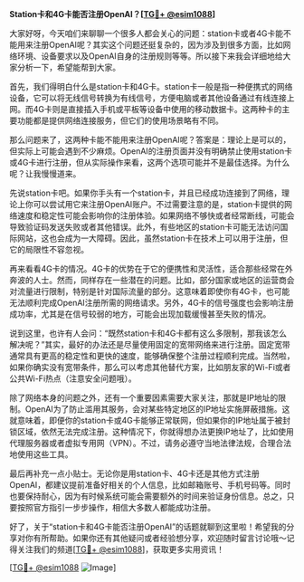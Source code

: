 **Station卡和4G卡能否注册OpenAI？[[TG💪+ @esim1088](https://t.me/s/esim1088)]**

大家好呀，今天咱们来聊聊一个很多人都会关心的问题：station卡或者4G卡能不能用来注册OpenAI呢？其实这个问题还挺复杂的，因为涉及到很多方面，比如网络环境、设备要求以及OpenAI自身的注册规则等等。所以接下来我会详细地给大家分析一下，希望能帮到大家。

首先，我们得明白什么是station卡和4G卡。station卡一般是指一种便携式的网络设备，它可以将无线信号转换为有线信号，方便电脑或者其他设备通过有线连接上网。而4G卡则是直接插入手机或平板等设备中使用的移动数据卡。这两种卡的主要功能都是提供网络连接服务，但它们的使用场景略有不同。

那么问题来了，这两种卡能不能用来注册OpenAI呢？答案是：理论上是可以的，但实际上可能会遇到不少麻烦。OpenAI的注册页面并没有明确禁止使用station卡或4G卡进行注册，但从实际操作来看，这两个选项可能并不是最佳选择。为什么呢？让我慢慢道来。

先说station卡吧。如果你手头有一个station卡，并且已经成功连接到了网络，理论上你可以尝试用它来注册OpenAI账户。不过需要注意的是，station卡提供的网络速度和稳定性可能会影响你的注册体验。如果网络不够快或者经常断线，可能会导致验证码发送失败或者其他错误。此外，有些地区的station卡可能无法访问国际网站，这也会成为一大障碍。因此，虽然station卡在技术上可以用于注册，但它的局限性不容忽视。

再来看看4G卡的情况。4G卡的优势在于它的便携性和灵活性，适合那些经常在外奔波的人士。然而，同样存在一些潜在的问题。比如，部分国家或地区的运营商会对流量进行限制，特别是针对国际流量的部分。这意味着即使你有4G卡，也可能无法顺利完成OpenAI注册所需的网络请求。另外，4G卡的信号强度也会影响注册成功率，尤其是在信号较弱的地方，可能会出现加载缓慢甚至失败的情况。

说到这里，也许有人会问：“既然station卡和4G卡都有这么多限制，那我该怎么解决呢？”其实，最好的办法还是尽量使用固定的宽带网络来进行注册。固定宽带通常具有更高的稳定性和更快的速度，能够确保整个注册过程顺利完成。当然啦，如果你确实没有宽带条件，那么可以考虑其他替代方案，比如朋友家的Wi-Fi或者公共Wi-Fi热点（注意安全问题哦）。

除了网络本身的问题之外，还有一个重要因素需要大家关注，那就是IP地址的限制。OpenAI为了防止滥用其服务，会对某些特定地区的IP地址实施屏蔽措施。这就意味着，即便你的station卡或4G卡能够正常联网，但如果你的IP地址属于被封锁区域，依然无法完成注册。这种情况下，你就得想办法更换IP地址了，比如使用代理服务器或者虚拟专用网（VPN）。不过，请务必遵守当地法律法规，合理合法地使用这些工具。

最后再补充一点小贴士。无论你是用station卡、4G卡还是其他方式注册OpenAI，都建议提前准备好相关的个人信息，比如邮箱账号、手机号码等。同时也要保持耐心，因为有时候系统可能会需要额外的时间来验证身份信息。总之，只要按照官方指引一步步操作，相信大多数人都能成功注册。

好了，关于“station卡和4G卡能否注册OpenAI”的话题就聊到这里啦！希望我的分享对你有所帮助。如果你还有其他疑问或者经验想分享，欢迎随时留言讨论哦～记得关注我们的频道[[TG💪+ @esim1088](https://t.me/s/esim1088)]，获取更多实用资讯！

[[TG💪+ @esim1088](https://t.me/s/esim1088) ![Image](https://i.postimg.cc/4NQfJmqS/Snipaste-2025-05-13-00-14-12.png)]